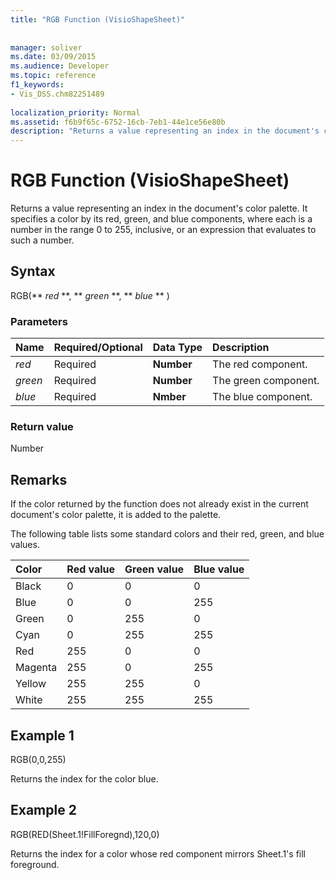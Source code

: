 ```yaml
---
title: "RGB Function (VisioShapeSheet)"
 
 
manager: soliver
ms.date: 03/09/2015
ms.audience: Developer
ms.topic: reference
f1_keywords:
- Vis_DSS.chm82251489
 
localization_priority: Normal
ms.assetid: f6b9f65c-6752-16cb-7eb1-44e1ce56e80b
description: "Returns a value representing an index in the document's color palette. It specifies a color by its red, green, and blue components, where each is a number in the range 0 to 255, inclusive, or an expression that evaluates to such a number."
---
```


# RGB Function (VisioShapeSheet)

Returns a value representing an index in the document's color palette. It specifies a color by its red, green, and blue components, where each is a number in the range 0 to 255, inclusive, or an expression that evaluates to such a number. 
  
## Syntax

RGB(** *red* **, ** *green* **, ** *blue* ** ) 
  
### Parameters

|**Name**|**Required/Optional**|**Data Type**|**Description**|
|:-----|:-----|:-----|:-----|
| _red_ <br/> |Required  <br/> |**Number** <br/> |The red component.  <br/> |
| _green_ <br/> |Required  <br/> |**Number** <br/> |The green component.  <br/> |
| _blue_ <br/> |Required  <br/> |**Nmber** <br/> |The blue component.  <br/> |
   
### Return value

Number
  
## Remarks

If the color returned by the function does not already exist in the current document's color palette, it is added to the palette.
  
The following table lists some standard colors and their red, green, and blue values.
  
|**Color**|**Red value**|**Green value**|**Blue value**|
|:-----|:-----|:-----|:-----|
|Black  <br/> |0  <br/> |0  <br/> |0  <br/> |
|Blue  <br/> |0  <br/> |0  <br/> |255  <br/> |
|Green  <br/> |0  <br/> |255  <br/> |0  <br/> |
|Cyan  <br/> |0  <br/> |255  <br/> |255  <br/> |
|Red  <br/> |255  <br/> |0  <br/> |0  <br/> |
|Magenta  <br/> |255  <br/> |0  <br/> |255  <br/> |
|Yellow  <br/> |255  <br/> |255  <br/> |0  <br/> |
|White  <br/> |255  <br/> |255  <br/> |255  <br/> |
   
## Example 1

RGB(0,0,255)
  
Returns the index for the color blue.
  
## Example 2

RGB(RED(Sheet.1!FillForegnd),120,0)
  
Returns the index for a color whose red component mirrors Sheet.1's fill foreground.
  

